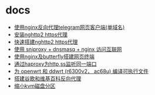 # docs

* [使用nginx反向代理telegram网页客户端(单域名)](https://github.com/freedocs/docs/blob/master/%E4%BD%BF%E7%94%A8nginx%E5%8F%8D%E5%90%91%E4%BB%A3%E7%90%86telegram%E7%BD%91%E9%A1%B5%E5%AE%A2%E6%88%B7%E7%AB%AF(%E5%8D%95%E5%9F%9F%E5%90%8D).md)
* [安装nghttp2 https代理](https://github.com/freedocs/docs/blob/master/%E5%AE%89%E8%A3%85nghttp2%20https%E4%BB%A3%E7%90%86.md)
* [快速搭建nghttp2 https代理](https://github.com/freedocs/docs/blob/master/%E5%BF%AB%E9%80%9F%E6%90%AD%E5%BB%BAnghttp2%20https%E4%BB%A3%E7%90%86.md)
* [使用 sniproxy + dnsmasq + nginx 访问互联网](https://github.com/freedocs/docs/blob/master/%E4%BD%BF%E7%94%A8%20sniproxy%20%2B%20dnsmasq%20%2B%20nginx%20%E8%AE%BF%E9%97%AE%E4%BA%92%E8%81%94%E7%BD%91.md)
* [使用nginx及butterfly搭建网页终端](https://github.com/freedocs/docs/blob/master/%E4%BD%BF%E7%94%A8nginx%E5%8F%8Abutterfly%E6%90%AD%E5%BB%BA%E7%BD%91%E9%A1%B5%E7%BB%88%E7%AB%AF.md)
* [通过haproxy为http,ss监听同一端口](https://github.com/freedocs/docs/blob/master/%E9%80%9A%E8%BF%87haproxy%E4%B8%BAhttp%2Css%E7%9B%91%E5%90%AC%E5%90%8C%E4%B8%80%E7%AB%AF%E5%8F%A3.md)
* [为 openwrt 和 ddwrt (r6300v2， ac68u) 编译可执行文件](https://github.com/freedocs/docs/blob/master/%E4%B8%BA%20openwrt%20%E5%92%8C%20ddwrt%20(r6300v2%EF%BC%8C%20ac68u)%20%E7%BC%96%E8%AF%91%E5%8F%AF%E6%89%A7%E8%A1%8C%E6%96%87%E4%BB%B6.md)
* [搭建谷歌和维基百科反向代理](https://github.com/freedocs/docs/blob/master/%E6%90%AD%E5%BB%BA%E8%B0%B7%E6%AD%8C%E5%92%8C%E7%BB%B4%E5%9F%BA%E7%99%BE%E7%A7%91%E5%8F%8D%E5%90%91%E4%BB%A3%E7%90%86.md)
* [缩小kvm磁盘分区](https://github.com/freedocs/docs/blob/master/%E7%BC%A9%E5%B0%8Fkvm%E7%A3%81%E7%9B%98%E5%88%86%E5%8C%BA.md)
